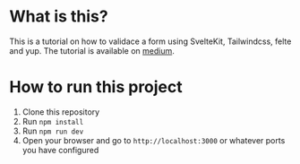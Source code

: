 # What is this?
This is a tutorial on how to validace a form using SvelteKit, Tailwindcss, felte and yup. The tutorial is available on [medium](https://medium.com/@Heesel/validate-your-form-using-sveltekit-tailwindcss-felte-and-yup-ddc11cd04717).


# How to run this project
1. Clone this repository
2. Run `npm install`
3. Run `npm run dev`
4. Open your browser and go to `http://localhost:3000` or whatever ports you have configured
